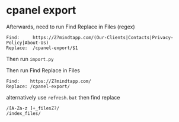 # cpanel export

Afterwards, need to run Find Replace in Files (regex)
```
Find:     https://Z?mindtapp.com/(Our-Clients|Contacts|Privacy-Policy|About-Us)
Replace:  /cpanel-export/$1
```

Then run `import.py`

Then run Find Replace in Files
```
Find:    https://Z?mindtapp.com/
Replace: /cpanel-export/
```


alternatively use `refresh.bat` then find replace
```
/[A-Za-z ]+_filesZ?/
/index_files/
```
